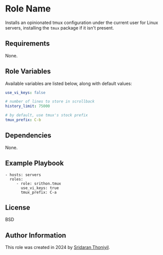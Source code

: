 Role Name
=========

Installs an opinionated tmux configuration under the current user for Linux servers, installing the `tmux` package if it isn't present.

Requirements
------------

None.

Role Variables
--------------

Available variables are listed below, along with default values:
```yaml
use_vi_keys: false

# number of lines to store in scrollback
history_limit: 75000

# by default, use tmux's stock prefix
tmux_prefix: C-b
```

Dependencies
------------

None.

Example Playbook
----------------

    - hosts: servers
      roles:
         - role: srithon.tmux
           use_vi_keys: true
           tmux_prefix: C-a

License
-------

BSD

Author Information
------------------

This role was created in 2024 by [Sridaran Thoniyil](github.com/srithon).
